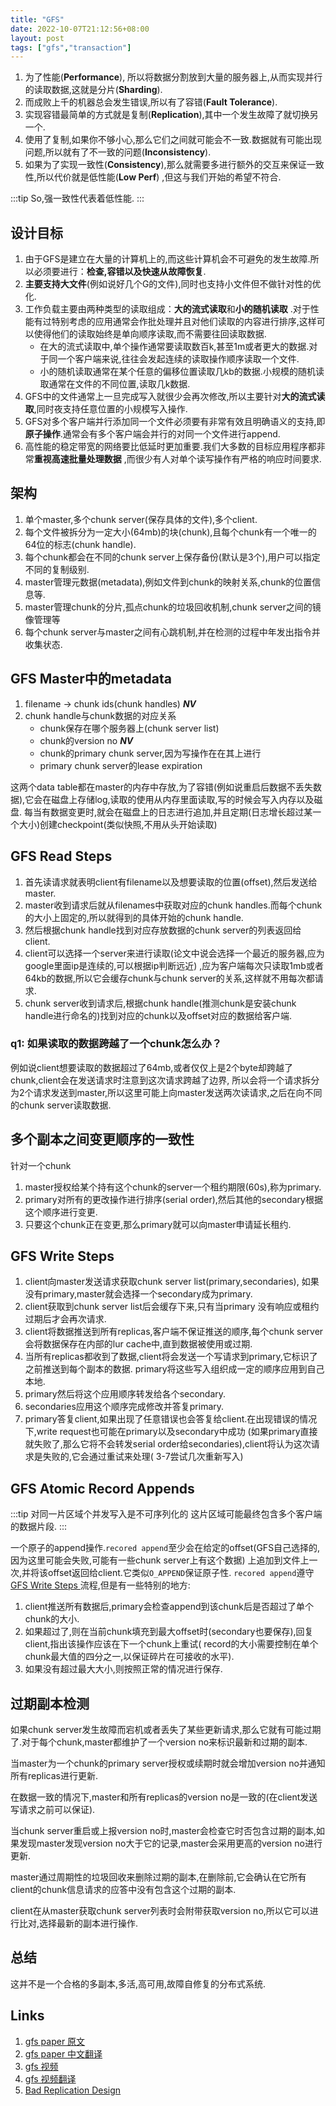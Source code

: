```yaml
---
title: "GFS"
date: 2022-10-07T21:12:56+08:00
layout: post
tags: ["gfs","transaction"]
---
```


1. 为了性能(**Performance**), 所以将数据分割放到大量的服务器上,从而实现并行的读取数据,这就是分片(**Sharding**).
2. 而成败上千的机器总会发生错误,所以有了容错(**Fault Tolerance**).
3. 实现容错最简单的方式就是复制(**Replication**),其中一个发生故障了就切换另一个.
4. 使用了复制,如果你不够小心,那么它们之间就可能会不一致.数据就有可能出现问题,所以就有了不一致的问题(**Inconsistency**).
5. 如果为了实现一致性(**Consistency**),那么就需要多进行额外的交互来保证一致性,所以代价就是低性能(**Low Perf**)
   ,但这与我们开始的希望不符合.

:::tip
So,强一致性代表着低性能.
:::

## 设计目标

1. 由于GFS是建立在大量的计算机上的,而这些计算机会不可避免的发生故障.所以必须要进行：**检查,容错以及快速从故障恢复**.
2. **主要支持大文件**(例如说好几个G的文件),同时也支持小文件但不做针对性的优化.
3. 工作负载主要由两种类型的读取组成：**大的流式读取**和**小的随机读取**
  .对于性能有过特别考虑的应用通常会作批处理并且对他们读取的内容进行排序,这样可以使得他们的读取始终是单向顺序读取,而不需要往回读取数据.
    - 在大的流式读取中,单个操作通常要读取数百k,甚至1m或者更大的数据.对于同一个客户端来说,往往会发起连续的读取操作顺序读取一个文件.
    - 小的随机读取通常在某个任意的偏移位置读取几kb的数据.小规模的随机读取通常在文件的不同位置,读取几k数据.
4. GFS中的文件通常上一旦完成写入就很少会再次修改,所以主要针对**大的流式读取**,同时夜支持任意位置的小规模写入操作.
5. GFS对多个客户端并行添加同一个文件必须要有非常有效且明确语义的支持,即**原子操作**.通常会有多个客户端会并行的对同一个文件进行append.
6. 高性能的稳定带宽的网络要比低延时更加重要.我们大多数的目标应用程序都非常**重视高速批量处理数据**
   ,而很少有人对单个读写操作有严格的响应时间要求.

## 架构

1. 单个master,多个chunk server(保存具体的文件),多个client.
2. 每个文件被拆分为一定大小(64mb)的块(chunk),且每个chunk有一个唯一的64位的标志(chunk handle).
3. 每个chunk都会在不同的chunk server上保存备份(默认是3个),用户可以指定不同的复制级别.
4. master管理元数据(metadata),例如文件到chunk的映射关系,chunk的位置信息等.
5. master管理chunk的分片,孤点chunk的垃圾回收机制,chunk server之间的镜像管理等
6. 每个chunk server与master之间有心跳机制,并在检测的过程中年发出指令并收集状态.

## GFS Master中的metadata

1. filename -> chunk ids(chunk handles) _**NV**_
2. chunk handle与chunk数据的对应关系
    - chunk保存在哪个服务器上(chunk server list)
    - chunk的version no _**NV**_
    - chunk的primary chunk server,因为写操作在在其上进行
    - primary chunk server的lease expiration

这两个data table都在master的内存中存放,为了容错(例如说重启后数据不丢失数据),它会在磁盘上存储log,读取的使用从内存里面读取,写的时候会写入内存以及磁盘.
每当有数据变更时,就会在磁盘上的日志进行追加,并且定期(日志增长超过某一个大小)创建checkpoint(类似快照,不用从头开始读取)

## GFS Read Steps

1. 首先读请求就表明client有filename以及想要读取的位置(offset),然后发送给master.
2. master收到请求后就从filenames中获取对应的chunk handles.而每个chunk的大小上固定的,所以就得到的具体开始的chunk handle.
3. 然后根据chunk handle找到对应存放数据的chunk server的列表返回给client.
4. client可以选择一个server来进行读取(论文中说会选择一个最近的服务器,应为google里面ip是连续的,可以根据ip判断远近)
   ,应为客户端每次只读取1mb或者64kb的数据,所以它会缓存chunk与chunk server的关系,这样就不用每次都请求.
5. chunk server收到请求后,根据chunk handle(推测chunk是安装chunk handle进行命名的)找到对应的chunk以及offset对应的数据给客户端.

### q1: 如果读取的数据跨越了一个chunk怎么办？

例如说client想要读取的数据超过了64mb,或者仅仅上是2个byte却跨越了chunk,client会在发送请求时注意到这次请求跨越了边界,
所以会将一个请求拆分为2个请求发送到master,所以这里可能上向master发送两次读请求,之后在向不同的chunk server读取数据.

## 多个副本之间变更顺序的一致性

针对一个chunk

1. master授权给某个持有这个chunk的server一个租约期限(60s),称为primary.
2. primary对所有的更改操作进行排序(serial order),然后其他的secondary根据这个顺序进行变更.
3. 只要这个chunk正在变更,那么primary就可以向master申请延长租约.

## GFS Write Steps

1. client向master发送请求获取chunk server list(primary,secondaries),
   如果没有primary,master就会选择一个secondary成为primary.
2. client获取到chunk server list后会缓存下来,只有当primary
   没有响应或租约过期后才会再次请求.
3. client将数据推送到所有replicas,客户端不保证推送的顺序,每个chunk server会将数据保存在内部的lur cache中,直到数据被使用或过期.
4. 当所有replicas都收到了数据,client将会发送一个写请求到primary,它标识了之前推送到每个副本的数据.
   primary将这些写入组织成一定的顺序应用到自己本地.
5. primary然后将这个应用顺序转发给各个secondary.
6. secondaries应用这个顺序完成修改并答复primary.
7. primary答复client,如果出现了任意错误也会答复给client.在出现错误的情况下,write request也可能在primary以及secondary中成功
   (如果primary直接就失败了,那么它将不会转发serial order给secondaries),client将认为这次请求是失败的,它会通过重试来处理(
   3-7尝试几次重新写入)

## GFS Atomic Record Appends

:::tip 对同一片区域个并发写入是不可序列化的
这片区域可能最终包含多个客户端的数据片段.
:::

一个原子的append操作.`recored append`至少会在给定的offset(GFS自己选择的,因为这里可能会失败,可能有一些chunk server上有这个数据)
上追加到文件上一次,并将该offset返回给client.它类似`O_APPEND`保证原子性.
`recored append`遵守[ GFS Write Steps ](#gfs-write-steps)流程,但是有一些特别的地方:

1. client推送所有数据后,primary会检查append到该chunk后是否超过了单个chunk的大小.
2. 如果超过了,则在当前chunk填充到最大offset时(secondary也要保存),回复client,指出该操作应该在下一个chunk上重试(
   record的大小需要控制在单个chunk最大值的四分之一,以保证碎片在可接收的水平).
3. 如果没有超过最大大小,则按照正常的情况进行保存.


## 过期副本检测

如果chunk server发生故障而宕机或者丢失了某些更新请求,那么它就有可能过期了.对于每个chunk,master都维护了一个version
no来标识最新和过期的副本.

当master为一个chunk的primary server授权或续期时就会增加version no并通知所有replicas进行更新.

在数据一致的情况下,master和所有replicas的version no是一致的(在client发送写请求之前可以保证).

当chunk server重启或上报version no时,master会检查它时否包含过期的副本,如果发现master发现version
no大于它的记录,master会采用更高的version no进行更新.

master通过周期性的垃圾回收来删除过期的副本,在删除前,它会确认在它所有client的chunk信息请求的应答中没有包含这个过期的副本.

client在从master获取chunk server列表时会附带获取version no,所以它可以进行比对,选择最新的副本进行操作.

## 总结

这并不是一个合格的多副本,多活,高可用,故障自修复的分布式系统.

## Links

1. [gfs paper 原文](https://static.googleusercontent.com/media/research.google.com/zh-CN//archive/gfs-sosp2003.pdf)
2. [gfs paper 中文翻译](https://zhuanlan.zhihu.com/p/424677701)
3. [gfs 视频](https://www.bilibili.com/video/BV1R7411t71W/?p=3&spm_id_from=333.788.top_right_bar_window_history.content.click&vd_source=98f230be6561d2fc7450e7ce05876f68)
4. [gfs 视频翻译](https://mit-public-courses-cn-translatio.gitbook.io/mit6-824/lecture-03-gfs/3.1)
5. [Bad Replication Design](https://mit-public-courses-cn-translatio.gitbook.io/mit6-824/lecture-03-gfs/3.2-qiang-yi-zhi-xing-strong-consistency)
